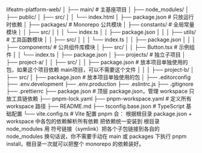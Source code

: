 lifeatm-platform-web/
│
├── main/ # 主基座项目
│ ├── node_modules/
│ ├── public/
│ ├── src/
│ │ └── index.html
│ ├── package.json # 只放运行时依赖
│
├── packages/ # Monorepo 公共模块
│ ├── constants/ # 全局常量模块
│ │ ├── src/
│ │ │ └── index.ts
│ │ ├── package.json
│ │
│ ├── utils/ # 工具函数模块
│ │ ├── src/
│ │ │ └── index.ts
│ │ ├── package.json
│ │
│ ├── components/ # 公共组件库模块
│ ├── src/
│ │ ├── Button.tsx # 示例组件
│ │ └── index.ts
│ ├── package.json
│
├── projects/ # 独立子项目
│ ├── project-a/
│ │ ├── src/
│ │ ├── package.json # 放本项目单独使用的包，如果这个项目依赖 main项目，可以不需要这个文件
│ │
│ ├── project-b/
│ ├── src/
│ ├── package.json # 放本项目单独使用的包
│
├── .editorconfig
├── .env.development
├── .env.production
├── .eslintrc.js
├── .gitignore
├── .prettierrc
├── package.json # 顶层 package.json，管理 workspace 只放工具链依赖
├── pnpm-lock.yaml
├── pnpm-workspace.yaml # 定义所有 workspace 路径
├── README.md
├── tsconfig.base.json # TypeScript 基础配置
└── vite.config.ts # Vite 配置
pnpm 会：
根据根目录 package.json + workspace 中各包的依赖解析所有依赖
把依赖统一安装到 根目录 node_modules
用 符号链接（symlink）把各个子包链接到各自的 node_modules
换句话说，你不需要手动在 main 或 packages 下执行 pnpm install，根目录一次就可以把整个 monorepo 的依赖装好。

